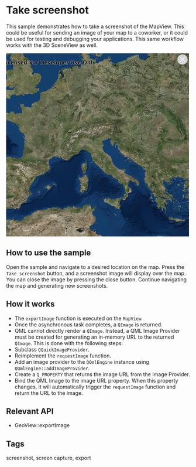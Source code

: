 # Take screenshot

This sample demonstrates how to take a screenshot of the MapView. This could be useful for sending an image of your map to a coworker, or it could be used for testing and debugging your applications. This same workflow works with the 3D SceneView as well.

![](screenshot.png)

## How to use the sample
Open the sample and navigate to a desired location on the map. Press the `Take screenshot` button, and a screenshot image will display over the map. You can close the image by pressing the close button. Continue navigating the map and generating new screenshots.

## How it works
- The `exportImage` function is executed on the `MapView`.
- Once the asynchronous task completes, a `QImage` is returned.
- QML cannot directly render a `QImage`. Instead, a QML Image Provider must be created for generating an in-memory URL to the returned `QImage`. This is done with the following steps:
- Subclass `QQuickImageProvider`.
- Reimplement the `requestImage` function.
- Add an image provider to the `QQmlEngine` instance using `QQmlEngine::addImageProvider`.
- Create a `Q_PROPERTY` that returns the image URL from the Image Provider.
- Bind the QML Image to the image URL property. When this property changes, it will automatically trigger the `requestImage` function and return the URL to the image.

## Relevant API
 - GeoView::exportImage

## Tags
screenshot, screen capture, export

